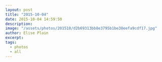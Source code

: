 ```yaml
---
layout: post
title: "2015-10-04"
date: 2015-10-04 14:59:50
description: 
image: "/assets/photos/201510/d2b69313bb8e3795b1be38eefa9cdf17.jpg"
author: Elise Plain
excerpt: 
tags: 
  - photos
  - all
---
```



<p></p>

